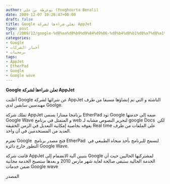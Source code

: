 ```yaml
---
author: يوغرطة بن علي (Youghourta Benali)
date: 2009-12-07 10:28:47+00:00
draft: false
title: Google تعلن شراءها لشركة AppJet
type: post
url: /2009/12/google-%d8%aa%d8%b9%d9%84%d9%86-%d8%b4%d8%b1%d8%a7%d8%a1%d9%87%d8%a7-%d9%84%d8%b4%d8%b1%d9%83%d8%a9-appjet/
categories:
- Google
- أخبار الشركات
- برمجيات
tags:
- AppJet
- EtherPad
- Google
- Google wave
---
```


**Google تعلن شراءها لشركة AppJet**



أعلنت Google عن شرائها لشركة AppJet الناشئة و التي تم إنشاؤها مسبقا من طرف مهندسين سابقين لدى Goolge.



تملك شركة AppJet برنامجا ممتازا يسمى EtherPad تود Google ضمه إلى خدمتها Google Wave و المتمثل في برنامج web لتحرير النصوص مشابه لـ google Docs  لكن يفوقه بخاصية إمكانية التعديل في الزمن الحقيقة Real time على الملفات من طرف العديد من المستخدمين في آن واحد.



تعتزم Google  فتح مصدر برنامج EtherPad  لتسمح للبرنامج بأخذ منحاه الطبيعي في التطور خارج دائرة Google Wave.

قامت شركة AppJet بتبيين آلية الانضمام إلى Google لمشتركيها الحاليين حيث أن الخدمة الحالية ستبقى صالحة لغاية شهر مارس 2010 و بعدها ستصبح الخدمة مجانية ضمن خدمات Google wave

المصدر
